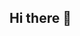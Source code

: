 ## Hi there 👋

<!--
**Mar-ce-lo01/Mar-ce-lo01** is a ✨ _special_ ✨ repository because its `README.md` (this file) appears on your GitHub profile.

Here are some ideas to get you started:

- 🤓 Estudando pythonn ...
- 🌱 I’m currently learning ...
- 👯 I’m looking to collaborate on ...
- 🤔 I’m looking for help with ...
- 💬 Ask me about ...
- 📫 How to reach me: ...
- 😄 Pronouns: ...
- ⚡ Fun fact: ...
-->
